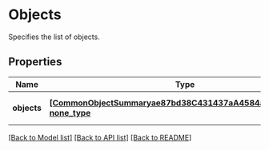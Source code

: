 # Objects

Specifies the list of objects.

## Properties
Name | Type | Description | Notes
------------ | ------------- | ------------- | -------------
**objects** | [**[CommonObjectSummaryae87bd38C431437aA4584a94414c39e8], none_type**](CommonObjectSummaryae87bd38C431437aA4584a94414c39e8.md) | Specifies the list of objects. | [optional] 

[[Back to Model list]](../README.md#documentation-for-models) [[Back to API list]](../README.md#documentation-for-api-endpoints) [[Back to README]](../README.md)


